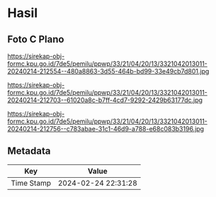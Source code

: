 # Hasil

## Foto C Plano

https://sirekap-obj-formc.kpu.go.id/7de5/pemilu/ppwp/33/21/04/20/13/3321042013011-20240214-212554--480a8863-3d55-464b-bd99-33e49cb7d801.jpg

https://sirekap-obj-formc.kpu.go.id/7de5/pemilu/ppwp/33/21/04/20/13/3321042013011-20240214-212703--61020a8c-b7ff-4cd7-9292-2429b63177dc.jpg

https://sirekap-obj-formc.kpu.go.id/7de5/pemilu/ppwp/33/21/04/20/13/3321042013011-20240214-212756--c783abae-31c1-46d9-a788-e68c083b3196.jpg


## Metadata

| Key        | Value               |
| ---------- | ------------------- |
| Time Stamp | 2024-02-24 22:31:28 |



